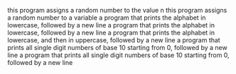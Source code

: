 this program assigns a random number to the value n
this program assigns a random number to a variable
 a program that prints the alphabet in lowercase, followed by a new line
a program that prints the alphabet in lowercase, followed by a new line
a program that prints the alphabet in lowercase, and then in uppercase, followed by a new line
a program that prints all single digit numbers of base 10 starting from 0, followed by a new line
a program that prints all single digit numbers of base 10 starting from 0, followed by a new line
